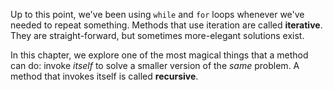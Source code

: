 Up to this point, we've been using `while` and `for` loops whenever we've needed to repeat something. Methods that use iteration are called **iterative**. They are straight-forward, but sometimes more-elegant solutions exist.

In this chapter, we explore one of the most magical things that a method can do: invoke *itself* to solve a smaller version of the *same* problem. A method that invokes itself is called **recursive**.